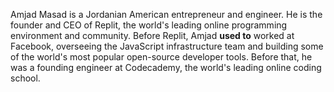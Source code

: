 Amjad Masad is a Jordanian American entrepreneur and engineer. He is the founder and CEO of Replit, the world's leading online programming environment and community. Before Replit, Amjad **used to** worked at Facebook, overseeing the JavaScript infrastructure team and building some of the world's most popular open-source developer tools. Before that, he was a founding engineer at Codecademy, the world's leading online coding school.